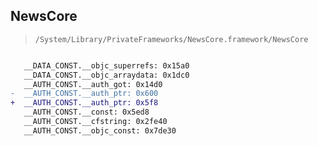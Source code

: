 ## NewsCore

> `/System/Library/PrivateFrameworks/NewsCore.framework/NewsCore`

```diff

   __DATA_CONST.__objc_superrefs: 0x15a0
   __DATA_CONST.__objc_arraydata: 0x1dc0
   __AUTH_CONST.__auth_got: 0x14d0
-  __AUTH_CONST.__auth_ptr: 0x600
+  __AUTH_CONST.__auth_ptr: 0x5f8
   __AUTH_CONST.__const: 0x5ed8
   __AUTH_CONST.__cfstring: 0x2fe40
   __AUTH_CONST.__objc_const: 0x7de30

```

